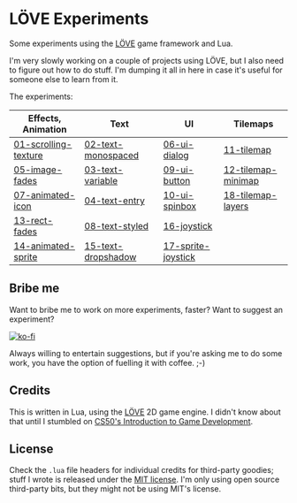# LÖVE Experiments

Some experiments using the [LÖVE](https://love2d.org/) game framework and Lua.

I'm very slowly working on a couple of projects using LÖVE, but I also need
to figure out how to do stuff. I'm dumping it all in here in case it's useful
for someone else to learn from it.

The experiments:

|Effects, Animation                          |Text                                    |UI                                      |Tilemaps                                |
|--------------------------------------------|----------------------------------------|----------------------------------------|----------------------------------------|
|[01-scrolling-texture](01-scrolling-texture)|[02-text-monospaced](02-text-monospaced)|[06-ui-dialog](06-ui-dialog)            |[11-tilemap](11-tilemap)                |
|[05-image-fades](05-image-fades)            |[03-text-variable](03-text-variable)    |[09-ui-button](09-ui-button)            |[12-tilemap-minimap](12-tilemap-minimap)|
|[07-animated-icon](07-animated-icon)        |[04-text-entry](04-text-entry)          |[10-ui-spinbox](10-ui-spinbox)          |[18-tilemap-layers](18-tilemap-layers)  |
|[13-rect-fades](13-rect-fades)              |[08-text-styled](08-text-styled)        |[16-joystick](16-joystick)              |                                        |
|[14-animated-sprite](14-animated-sprite)    |[15-text-dropshadow](15-text-dropshadow)|[17-sprite-joystick](17-sprite-joystick)|                                        |

## Bribe me

Want to bribe me to work on more experiments, faster? Want to suggest an
experiment?

[![ko-fi](https://ko-fi.com/img/githubbutton_sm.svg)](https://ko-fi.com/U7U541Y8C)

Always willing to entertain suggestions, but if you're asking me to do some
work, you have the option of fuelling it with coffee. ;-)

## Credits

This is written in Lua, using the [LÖVE](https://love2d.org/) 2D game engine. I
didn't know about that until I stumbled on [CS50's Introduction to Game
Development](https://www.edx.org/course/cs50s-introduction-to-game-development).

## License

Check the `.lua` file headers for individual credits for third-party goodies;
stuff I wrote is released under the [MIT license](LICENSE.md). I'm only using
open source third-party bits, but they might not be using MIT's license.
